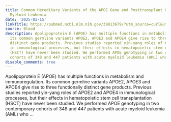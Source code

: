 ```yaml
---
title: Common Hereditary Variants of the APOE Gene and Posttransplant Outcome in Acute
  Myeloid Leukemia
date: '2025-01-15'
linkTitle: https://pubmed.ncbi.nlm.nih.gov/39813679/?utm_source=curl&utm_medium=rss&utm_campaign=journals&utm_content=7603509&fc=None&ff=20250116171027&v=2.18.0.post9+e462414
source: Blood
description: Apolipoprotein E (APOE) has multiple functions in metabolism and immunoregulation.
  Its common germline variants APOE2, APOE3 and APOE4 give rise to three functionally
  distinct gene products. Previous studies reported yin-yang roles of APOE2 and APOE4
  in immunological processes, but their effects in hematopoietic stem cell transplantation
  (HSCT) have never been studied. We performed APOE genotyping in two contemporary
  cohorts of 348 and 447 patients with acute myeloid leukemia (AML) who ...
disable_comments: true
---
```

Apolipoprotein E (APOE) has multiple functions in metabolism and immunoregulation. Its common germline variants APOE2, APOE3 and APOE4 give rise to three functionally distinct gene products. Previous studies reported yin-yang roles of APOE2 and APOE4 in immunological processes, but their effects in hematopoietic stem cell transplantation (HSCT) have never been studied. We performed APOE genotyping in two contemporary cohorts of 348 and 447 patients with acute myeloid leukemia (AML) who ...